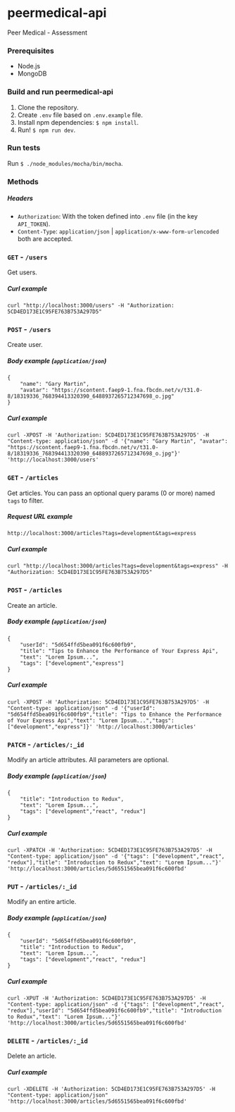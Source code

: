 # peermedical-api
Peer Medical - Assessment

### Prerequisites
- Node.js
- MongoDB

### Build and run peermedical-api
1. Clone the repository.
2. Create `.env` file based on `.env.example` file.
3. Install npm dependencies: `$ npm install`.
4. Run! `$ npm run dev`.

### Run tests
Run `$ ./node_modules/mocha/bin/mocha`.

### Methods
##### Headers
- `Authorization`: With the token defined into `.env` file (in the key `API_TOKEN`). 
- `Content-Type`: `application/json` | `application/x-www-form-urlencoded` both are accepted.


### `GET` - `/users`
Get users.

##### Curl example
```
curl "http://localhost:3000/users" -H "Authorization: 5CD4ED173E1C95FE763B753A297D5" 
```

### `POST` - `/users`
Create user.

##### Body example (`application/json`)
```
{
	"name": "Gary Martin",
	"avatar": "https://scontent.faep9-1.fna.fbcdn.net/v/t31.0-8/18319336_768394413320390_6488937265712347698_o.jpg"
}
```

##### Curl example
```
curl -XPOST -H 'Authorization: 5CD4ED173E1C95FE763B753A297D5' -H "Content-type: application/json" -d '{"name": "Gary Martin", "avatar": "https://scontent.faep9-1.fna.fbcdn.net/v/t31.0-8/18319336_768394413320390_6488937265712347698_o.jpg"}' 'http://localhost:3000/users'
```

### `GET` - `/articles`
Get articles. You can pass an optional query params (0 or more) named `tags` to filter.

##### Request URL example
`http://localhost:3000/articles?tags=development&tags=express`

##### Curl example
```
curl "http://localhost:3000/articles?tags=development&tags=express" -H "Authorization: 5CD4ED173E1C95FE763B753A297D5" 
```

### `POST` - `/articles`
Create an article.

##### Body example (`application/json`)
```
{
    "userId": "5d654ffd5bea091f6c600fb9",
    "title": "Tips to Enhance the Performance of Your Express Api",
    "text": "Lorem Ipsum...",
    "tags": ["development","express"]
}
```

##### Curl example
```
curl -XPOST -H 'Authorization: 5CD4ED173E1C95FE763B753A297D5' -H "Content-type: application/json" -d '{"userId": "5d654ffd5bea091f6c600fb9","title": "Tips to Enhance the Performance of Your Express Api","text": "Lorem Ipsum...","tags": ["development","express"]}' 'http://localhost:3000/articles'
```

### `PATCH` - `/articles/:_id`
Modify an article attributes. All parameters are optional.

##### Body example (`application/json`)
```
{
    "title": "Introduction to Redux",
    "text": "Lorem Ipsum...",
    "tags": ["development","react", "redux"]
}
```

##### Curl example
```
curl -XPATCH -H 'Authorization: 5CD4ED173E1C95FE763B753A297D5' -H "Content-type: application/json" -d '{"tags": ["development","react", "redux"],"title": "Introduction to Redux","text": "Lorem Ipsum..."}' 'http://localhost:3000/articles/5d6551565bea091f6c600fbd' 
```

### `PUT` - `/articles/:_id`
Modify an entire article.

##### Body example (`application/json`)
```
{
    "userId": "5d654ffd5bea091f6c600fb9",
    "title": "Introduction to Redux",
    "text": "Lorem Ipsum...",
    "tags": ["development","react", "redux"]
}
```

##### Curl example
```
curl -XPUT -H 'Authorization: 5CD4ED173E1C95FE763B753A297D5' -H "Content-type: application/json" -d '{"tags": ["development","react", "redux"],"userId": "5d654ffd5bea091f6c600fb9","title": "Introduction to Redux","text": "Lorem Ipsum..."}' 'http://localhost:3000/articles/5d6551565bea091f6c600fbd' 
```

### `DELETE` - `/articles/:_id`
Delete an article.

##### Curl example
```
curl -XDELETE -H 'Authorization: 5CD4ED173E1C95FE763B753A297D5' -H "Content-type: application/json" 'http://localhost:3000/articles/5d6551565bea091f6c600fbd' 
```